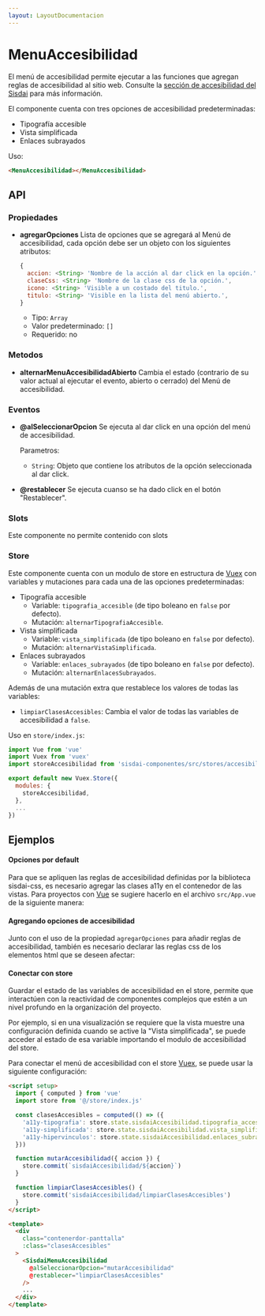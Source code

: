 ```yaml
---
layout: LayoutDocumentacion
---
```


# MenuAccesibilidad

El menú de accesibilidad permite ejecutar a las funciones que agregan reglas de accesibilidad al sitio web. Consulte la [sección de accesibilidad del Sisdai](https://sisdai.conacyt.mx/accesibilidad/introduccion) para más información.

El componente cuenta con tres opciones de accesibilidad predeterminadas:

- Tipografía accesible
- Vista simplificada
- Enlaces subrayados

Uso:

```html
<MenuAccesibilidad></MenuAccesibilidad>
```

## API

### Propiedades

- **agregarOpciones**
  Lista de opciones que se agregará al Menú de accesibilidad, cada opción debe ser un objeto con los siguientes atributos:

  ```js
  {
    accion: <String> 'Nombre de la acción al dar click en la opción.',
    claseCss: <String> 'Nombre de la clase css de la opción.',
    icono: <String> 'Visible a un costado del titulo.',
    titulo: <String> 'Visible en la lista del menú abierto.',
  }
  ```

  - Tipo: `Array`
  - Valor predeterminado: `[]`
  - Requerido: no

### Metodos

- **alternarMenuAccesibilidadAbierto**
  Cambia el estado (contrario de su valor actual al ejecutar el evento, abierto o cerrado) del Menú de accesibilidad.

### Eventos

- **@alSeleccionarOpcion**
  Se ejecuta al dar click en una opción del menú de accesibilidad.

  Parametros:

  - `String`: Objeto que contiene los atributos de la opción seleccionada al dar click.

- **@restablecer**
  Se ejecuta cuanso se ha dado click en el botón "Restablecer".

### Slots

Este componente no permite contenido con slots

### Store

Este componente cuenta con un modulo de store en estructura de [Vuex](https://vuex.vuejs.org/) con variables y mutaciones para cada una de las opciones predeterminadas:

- Tipografía accesible
  - Variable: `tipografia_accesible` (de tipo boleano en `false` por defecto).
  - Mutación: `alternarTipografiaAccesible`.
- Vista simplificada
  - Variable: `vista_simplificada` (de tipo boleano en `false` por defecto).
  - Mutación: `alternarVistaSimplificada`.
- Enlaces subrayados
  - Variable: `enlaces_subrayados` (de tipo boleano en `false` por defecto).
  - Mutación: `alternarEnlacesSubrayados`.

Además de una mutación extra que restablece los valores de todas las variables:

- `limpiarClasesAccesibles`:
  Cambia el valor de todas las variables de accesibilidad a `false`.

Uso en `store/index.js`:

```javascript
import Vue from 'vue'
import Vuex from 'vuex'
import storeAccesibilidad from 'sisdai-componentes/src/stores/accesibilidad'

export default new Vuex.Store({
  modules: {
    storeAccesibilidad,
  },
  ...
})
```

## Ejemplos

#### Opciones por default

Para que se apliquen las reglas de accesibilidad definidas por la biblioteca sisdai-css, es necesario agregar las clases a11y en el contenedor de las vistas. Para proyectos con [Vue](https://vuejs.org/) se sugiere hacerlo en el archivo `src/App.vue` de la siguiente manera:

<utils-ejemplo-doc ruta="menu-accesibilidad/basico.vue"/>

#### Agregando opciones de accesibilidad

Junto con el uso de la propiedad `agregarOpciones` para añadir reglas de accesibilidad, también es necesario declarar las reglas css de los elementos html que se deseen afectar:

<utils-ejemplo-doc ruta="menu-accesibilidad/agregando-opciones.vue"/>

#### Conectar con store

Guardar el estado de las variables de accesibilidad en el store, permite que interactúen con la reactividad de componentes complejos que estén a un nivel profundo en la organización del proyecto.

Por ejemplo, si en una visualización se requiere que la vista muestre una configuración definida cuando se active la "Vista simplificada", se puede acceder al estado de esa variable importando el modulo de accesibilidad del store.

Para conectar el menú de accesibilidad con el store [Vuex](https://vuex.vuejs.org/), se puede usar la siguiente configuración:

```html
<script setup>
  import { computed } from 'vue'
  import store from '@/store/index.js'

  const clasesAccesibles = computed(() => ({
    'a11y-tipografia': store.state.sisdaiAccesibilidad.tipografia_accesible,
    'a11y-simplificada': store.state.sisdaiAccesibilidad.vista_simplificada,
    'a11y-hipervinculos': store.state.sisdaiAccesibilidad.enlaces_subrayados,
  }))

  function mutarAccesibilidad({ accion }) {
    store.commit(`sisdaiAccesibilidad/${accion}`)
  }

  function limpiarClasesAccesibles() {
    store.commit('sisdaiAccesibilidad/limpiarClasesAccesibles')
  }
</script>

<template>
  <div
    class="contenerdor-panttalla"
    :class="clasesAccesibles"
  >
    <SisdaiMenuAccesibilidad
      @alSeleccionarOpcion="mutarAccesibilidad"
      @restablecer="limpiarClasesAccesibles"
    />
    ...
  </div>
</template>
```
